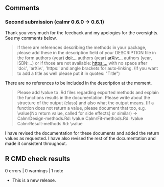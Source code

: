 ## Comments

### Second submission (calmr 0.6.0 -> 0.6.1)

Thank you very much for the feedback and my apologies for the oversights. See my comments below.

>If there are references describing the methods in your package, please add these in the description field of your DESCRIPTION file in the form authors (year) <doi:...> authors (year) <arXiv:...> authors (year, ISBN:...) or if those are not available: <https:...> with no space after 'doi:', 'arXiv:', 'https:' and angle brackets for auto-linking. (If you want to add a title as well please put it in
quotes: "Title")

There are no references to be included in the description at the moment.

>Please add \value to .Rd files regarding exported methods and explain the functions results in the documentation. Please write about the structure of the output (class) and also what the output means. (If a function does not return a value, please document that too, e.g.
\value{No return value, called for side effects} or similar)
-> CalmrDesign-methods.Rd: \value
      CalmrFit-methods.Rd: \value
      CalmrResult-methods.Rd: \value

I have revised the documentation for these documents and added the return values as requested. I have also revised the rest of the documentation and made it consistent throughout.

## R CMD check results

0 errors | 0 warnings | 1 note

* This is a new release.